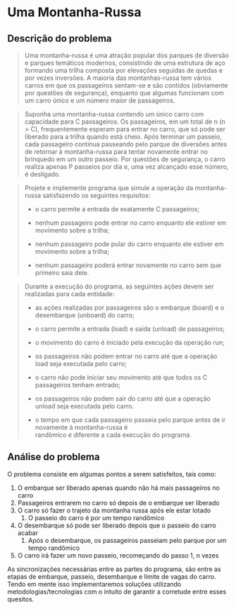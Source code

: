 # Uma Montanha-Russa

## Descrição do problema

> Uma montanha-russa é uma atração popular dos parques de diversão e parques temáticos modernos, consistindo de uma estrutura de aço formando uma trilha composta por elevações seguidas de quedas e por vezes inversões. A maioria das montanhas-russa tem vários carros em que os passageiros sentam-se e são contidos \(obviamente por questões de segurança\), enquanto que algumas funcionam com um carro único e um número maior de passageiros.



> Suponha uma montanha-russa contendo um único carro com capacidade para C passageiros. Os passageiros, em um total de n \(n &gt; C\), frequentemente esperam para entrar no carro, que só pode ser liberado para a trilha quando está cheio. Após terminar um passeio, cada passageiro continua passeando pelo parque de diversões antes de retornar à montanha-russa para tentar novamente entrar no brinquedo em um outro passeio. Por questões de segurança, o carro realiza apenas P passeios por dia e, uma vez alcançado esse número, é desligado.



> Projete e implemente programa que simule a operação da montanha-russa satisfazendo os seguintes requisitos:
>
> * o carro permite a entrada de exatamente C passageiros;
> * nenhum passageiro pode entrar no carro enquanto ele estiver em movimento sobre a trilha;
>
> * nenhum passageiro pode pular do carro enquanto ele estiver em movimento sobre a trilha;
>
> * nenhum passageiro poderá entrar novamente no carro sem que primeiro saia dele.



> Durante a execução do programa, as seguintes ações devem ser realizadas para cada entidade:
>
> * as ações realizadas por passageiros são o embarque \(board\) e o desembarque \(unboard\) do carro;
>
> * o carro permite a entrada \(load\) e saída \(unload\) de passageiros;
>
> * o movimento do carro é iniciado pela execução da operação run;
>
> * os passageiros não podem entrar no carro até que a operação load seja executada pelo carro;
>
> * o carro não pode iniciar seu movimento até que todos os C passageiros tenham entrado;
>
> * os passageiros não podem sair do carro até que a operação unload seja executada pelo carro.
>
> * o tempo em que cada passageiro passeia pelo parque antes de ir novamente à montanha-russa é  
>    randômico e diferente a cada execução do programa.

## Análise do problema

O problema consiste em algumas pontos a serem satisfeitos, tais como:

1. O embarque ser liberado apenas quando não há mais passageiros no carro
2. Passageiros entrarem no carro só depois de o embarque ser liberado
3. O carro só fazer o trajeto da montanha russa após ele estar lotado
   1. O passeio do carro é por um tempo randômico
4. O desembarque só pode ser liberado depois que o passeio do carro acabar
   1. Após o desembarque, os passageiros passeiam pelo parque por um tempo randômico
5. O carro irá fazer um novo passeio, recomeçando do passo 1, n vezes

  
As sincronizações necessárias entre as partes do programa, são entre as etapas de embarque, passeio, desembarque e limite de vagas do carro. Tendo em mente isso implementaremos soluções utilizando metodologias/tecnologias com o intuito de garantir a corretude entre esses quesitos.





